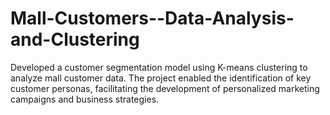 # Mall-Customers--Data-Analysis-and-Clustering
Developed a customer segmentation model using K-means clustering to analyze mall customer data. The project enabled the identification of key customer personas, facilitating the development of personalized marketing campaigns and business strategies.
